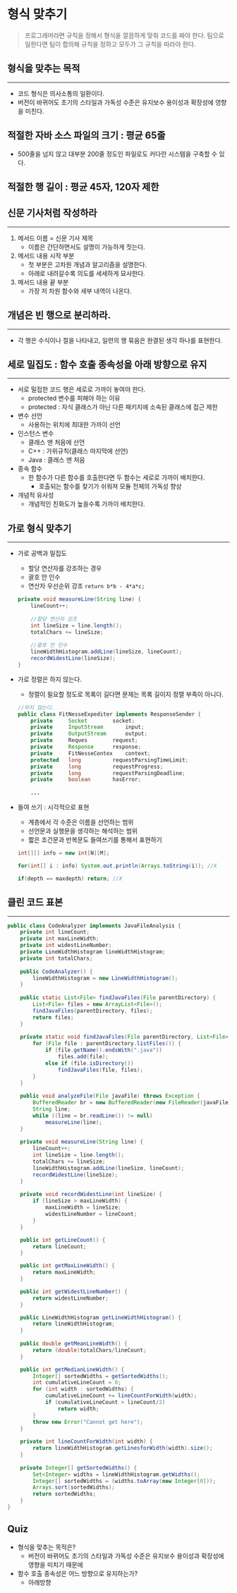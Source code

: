 # 형식 맞추기

> 프로그래머라면 규칙을 정해서 형식을 깔끔하게 맞춰 코드를 짜야 한다.
팀으로 일한다면 팀이 합의해 규칙을 정하고 모두가 그 규칙을 따라야 한다.
> 

## 형식을 맞추는 목적

---

- 코드 형식은 의사소통의 일환이다.
- 버전이 바뀌어도 초기의 스타일과 가독성 수준은 유지보수 용이성과 확장성에 영향을 미친다.

 

## 적절한 자바 소스 파일의 크기 : 평균 65줄

- 500줄을 넘지 않고 대부분 200줄 정도인 파일로도 커다란 시스템을 구축할 수 있다.

## 적절한 행 길이 : 평균 45자, 120자 제한

## 신문 기사처럼 작성하라

---

1. 메서드 이름 = 신문 기사 제목
    - 이름은 간단하면서도 설명이 가능하게 짓는다.
2. 메서드 내용 시작 부분
    - 첫 부분은 고차원 개념과 알고리즘을 설명한다.
    - 아래로 내려갈수록 의도를 세세하게 묘사한다.
3. 메서드 내용 끝 부분
    - 가장 저 차원 함수와 세부 내역이 나온다.

## 개념은 빈 행으로 분리하라.

---

- 각 행은 수식이나 절을 나타내고, 일련의 행 묶음은 완결된 생각 하나를 표현한다.

## 세로 밀집도 : 함수 호출 종속성을 아래 방향으로 유지

---

- 서로 밀접한 코드 행은 세로로 가까이 놓여야 한다.
    - protected 변수를 피해야 하는 이유
    - protected : 자식 클래스가 아닌 다른 패키지에 소속된 클래스에 접근 제한
- 변수 선언
    - 사용하는 위치에 최대한 가까이 선언
- 인스턴스 변수
    - 클래스 맨 처음에 선언
    - C++ : 가위규칙(클래스 마지막에 선언)
    - Java : 클래스 맨 처음
- 종속 함수
    - 한 함수가 다른 함수를 호출한다면 두 함수는 세로로 가까이 배치한다.
        - 호출되는 함수를 찾기가 쉬워져 모듈 전체의 가독성 향상
- 개념적 유사성
    - 개념적인 친화도가 높을수록 가까이 배치한다.

## 가로 형식 맞추기

---

- 가로 공백과 밀집도
    - 할당 연산자를 강조하는 경우
    - 괄호 안 인수
    - 연산자 우선순위 강조  `return b*b - 4*a*c;`
    
    ```java
    private void measureLine(String line) { 
    	lineCount++;
    	
    	//할당 연산자 강조
    	int lineSize = line.length();
    	totalChars += lineSize; 
    	
    	//괄호 안 인수
    	lineWidthHistogram.addLine(lineSize, lineCount);
    	recordWidestLine(lineSize);
    }
    ```
    
- 가로 정렬은 하지 않는다.
    - 정렬이 필요할 정도로 목록이 길다면 문제는 목록 길이지 정렬 부족이 아니다.
    
    ```java
    //하지 않는다.
    public class FitNesseExpediter implements ResponseSender {
    	private		Socket		  socket;
    	private 	InputStream 	  input;
    	private 	OutputStream 	  output;
    	private 	Reques		  request; 		
    	private 	Response 	  response;	
    	private 	FitNesseContex	  context; 
    	protected 	long		  requestParsingTimeLimit;
    	private 	long		  requestProgress;
    	private 	long		  requestParsingDeadline;
    	private 	boolean		  hasError;
    	
    	...
    ```
    
- 들여 쓰기 : 시각적으로 표현
    - 계층에서 각 수준은 이름을 선언하는 범위
    - 선언문과 실행문을 생각하는 해석하는 범위
    - 짧은 조건문과 반복문도 들여쓰기를 통해서 표현하기
    
    ```java
    int[][] info = new int[N][M];
    
    for(int[] i : info) System.out.println(Arrays.toString(i)); //X
    
    if(depth == maxdepth) return; //X
    ```
    

## 클린 코드 표본

---

```java
public class CodeAnalyzer implements JavaFileAnalysis { 
	private int lineCount;
	private int maxLineWidth;
	private int widestLineNumber;
	private LineWidthHistogram lineWidthHistogram; 
	private int totalChars;
	
	public CodeAnalyzer() {
		lineWidthHistogram = new LineWidthHistogram();
	}
	
	public static List<File> findJavaFiles(File parentDirectory) { 
		List<File> files = new ArrayList<File>(); 
		findJavaFiles(parentDirectory, files);
		return files;
	}
	
	private static void findJavaFiles(File parentDirectory, List<File> files) {
		for (File file : parentDirectory.listFiles()) {
			if (file.getName().endsWith(".java")) 
				files.add(file);
			else if (file.isDirectory()) 
				findJavaFiles(file, files);
		} 
	}
	
	public void analyzeFile(File javaFile) throws Exception { 
		BufferedReader br = new BufferedReader(new FileReader(javaFile)); 
		String line;
		while ((line = br.readLine()) != null)
			measureLine(line); 
	}
	
	private void measureLine(String line) { 
		lineCount++;
		int lineSize = line.length();
		totalChars += lineSize; 
		lineWidthHistogram.addLine(lineSize, lineCount);
		recordWidestLine(lineSize);
	}
	
	private void recordWidestLine(int lineSize) { 
		if (lineSize > maxLineWidth) {
			maxLineWidth = lineSize;
			widestLineNumber = lineCount; 
		}
	}

	public int getLineCount() { 
		return lineCount;
	}

	public int getMaxLineWidth() { 
		return maxLineWidth;
	}

	public int getWidestLineNumber() { 
		return widestLineNumber;
	}

	public LineWidthHistogram getLineWidthHistogram() {
		return lineWidthHistogram;
	}
	
	public double getMeanLineWidth() { 
		return (double)totalChars/lineCount;
	}

	public int getMedianLineWidth() {
		Integer[] sortedWidths = getSortedWidths(); 
		int cumulativeLineCount = 0;
		for (int width : sortedWidths) {
			cumulativeLineCount += lineCountForWidth(width); 
			if (cumulativeLineCount > lineCount/2)
				return width;
		}
		throw new Error("Cannot get here"); 
	}
	
	private int lineCountForWidth(int width) {
		return lineWidthHistogram.getLinesforWidth(width).size();
	}
	
	private Integer[] getSortedWidths() {
		Set<Integer> widths = lineWidthHistogram.getWidths(); 
		Integer[] sortedWidths = (widths.toArray(new Integer[0])); 
		Arrays.sort(sortedWidths);
		return sortedWidths;
	} 
}
```

## Quiz

- 형식을 맞추는 목적은?
    - 버전이 바뀌어도 초기의 스타일과 가독성 수준은 유지보수 용이성과 확장성에 영향을 미치기 때문에
- 함수 호출 종속성은 어느 방향으로 유지하는가?
    - 아래방향